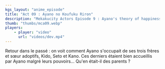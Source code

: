 ```yaml
---
kgs_layout: "anime_episode"
title: "Act 09 : Ayano no Koufuku Riron"
description: "Mekakucity Actors Episode 9 : Ayano's theory of happiness"
thumb: "thumbs/mca09.webp"
players:
    - player: "video"
      url: "videos/dev.mp4"
---
```


Retour dans le passé : on voit comment Ayano s'occupait de ses trois frères et sœur adoptifs, Kido, Seto et Kano. Ces derniers étaient bien accueillis par Ayano malgré leurs pouvoirs… Qu'en était-il des parents ?
